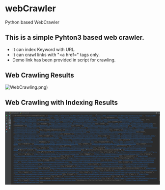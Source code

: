# webCrawler
Python based WebCrawler

## This is a simple Pyhton3 based web crawler.
- It can index Keyword with URL.
- It can crawl links with "<a href=" tags only.
- Demo link has been provided in script for crawling.


## Web Crawling Results
![WebCrawling](https://github.com/rishabhverma17/webCrawler).png)

## Web Crawling with Indexing Results
![Webcrawling And Idexing](https://github.com/rishabhverma17/webCrawler/blob/master/WebCraling%20and%20Indexing.png)
